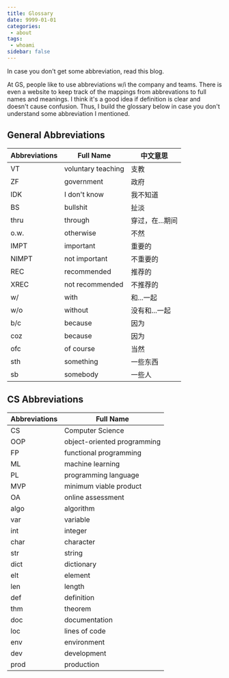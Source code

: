 ```yaml
---
title: Glossary
date: 9999-01-01
categories:
 - about
tags:
 - whoami
sidebar: false
---
```


In case you don't get some abbreviation, read this blog.

<!-- more -->

At GS, people like to use abbreviations w/i the company and teams. There is even a website to keep track of the mappings from abbrevations to full names and meanings. I think it's a good idea if definition is clear and doesn't cause confusion. Thus, I build the glossary below in case you don't understand some abbreviation I mentioned.

## General Abbreviations

| Abbreviations | Full Name | 中文意思
| ------------- | --------- | ------ |
| VT | voluntary teaching | 支教 |
| ZF | government | 政府 |
| IDK | I don't know | 我不知道 |
| BS | bullshit | 扯淡 |
| thru | through | 穿过，在...期间 |
| o.w. | otherwise | 不然 |
| IMPT | important | 重要的 |
| NIMPT | not important | 不重要的 |
| REC | recommended | 推荐的 |
| XREC | not recommended | 不推荐的 |
| w/ | with | 和...一起 |
| w/o | without | 没有和...一起 |
| b/c | because | 因为 |
| coz | because | 因为 |
| ofc | of course | 当然 |
| sth | something | 一些东西 |
| sb | somebody | 一些人 |

## CS Abbreviations

| Abbreviations | Full Name |
| ------------- | --------- |
| CS | Computer Science |
| OOP | object-oriented programming |
| FP | functional programming |
| ML | machine learning |
| PL | programming language |
| MVP | minimum viable product |
| OA | online assessment |
| algo | algorithm |
| var | variable |
| int | integer |
| char | character |
| str | string |
| dict | dictionary |
| elt | element |
| len | length |
| def | definition |
| thm | theorem |
| doc | documentation |
| loc | lines of code |
| env | environment |
| dev | development |
| prod | production |
